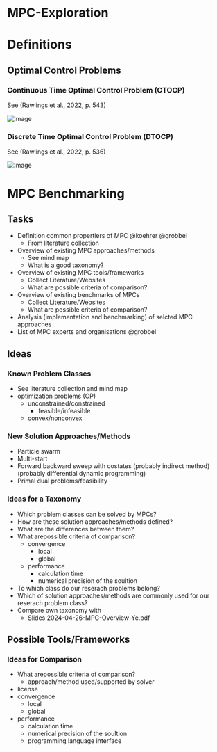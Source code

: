 # MPC-Exploration
# Definitions

## Optimal Control Problems

### Continuous Time Optimal Control Problem (CTOCP)

See (Rawlings et al., 2022, p. 543)

![image](/uploads/aa733567687ddead8058f5de43df280b/image.png)

### Discrete Time Optimal Control Problem (DTOCP)

See (Rawlings et al., 2022, p. 536)

![image](/uploads/ed24e26679fd988d69cd71fba11c84cf/image.png)

# MPC Benchmarking

## Tasks
- Definition common propertiers of MPC @koehrer @grobbel
  - From literature collection
- Overview of existing MPC approaches/methods
  - See mind map
  - What is a good taxonomy?
- Overview of existing MPC tools/frameworks
  - Collect Literature/Websites
  - What are possible criteria of comparison?
- Overview of existing benchmarks of MPCs
  - Collect Literature/Websites
  - What are possible criteria of comparison?
- Analysis (implementation and benchmarking) of selcted MPC approaches
- List of MPC experts and organisations @grobbel

## Ideas

### Known Problem Classes
- See literature collection and mind map
- optimization problems (OP)
  - unconstrained/constrained
    - feasible/infeasible
  - convex/nonconvex

### New Solution Approaches/Methods
- Particle swarm
- Multi-start
- Forward backward sweep with costates (probably indirect method) (probably differential dynamic programming)
- Primal dual problems/feasibility

### Ideas for a Taxonomy
- Which problem classes can be solved by MPCs?
- How are these solution approaches/methods defined?
- What are the differences between them?
- What arepossible criteria of comparison?
  - convergence
    - local
    - global
  - performance
    - calculation time
    - numerical precision of the soultion
- To which class do our reserach problems belong?
- Which of solution approaches/methods are commonly used for our reserach problem class?
- Compare own taxonomy with
  - Slides 2024-04-26-MPC-Overview-Ye.pdf

## Possible Tools/Frameworks

### Ideas for Comparison

- What arepossible criteria of comparison?
  - approach/method used/supported by solver
- license
- convergence
  - local
  - global
- performance
  - calculation time
  - numerical precision of the soultion
  - programming language interface

